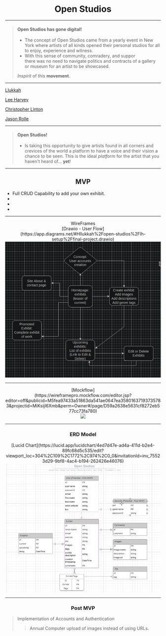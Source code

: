 # <h1><b><div align="center">Open Studios</div></b></h1>

---
  
> #### Open Studios has gone digital!
>
> - The concept of Open Studios came from a yearly event in New York where artists of all kinds opened their personal studios for all to enjoy, experience and witness. 
> - With this sense of community, comradery, and suppor <br> 
    there was no need to navigate politics and contracts of a gallery or museum for an artist to be showcased.
>  
>*Inspirit* of this **movement**.

---


  [Llukkah](https://www.github.com/llukkah)
  
  [Lee Harvey](https://github.com/VirtDev337)
  
  [Christopher Linton](https://github.com/Kwyjib0)
  
  [Jason Rolle](https://github.com/JasonRolle1990)

  
 ---
  
> #### Open Studios!
>
> - Is taking this opportunity to give artists found in all corners and crevices of the world a platform to have a voice and their vision a chance to be seen.
> This is the ideal *platform* for the artist that you haven't heard of... **yet**!
>
>
---
  
 ## <div align="center">MVP</div>

- Full CRUD Capability to add your own exhibit.
- 
- 
- 

---

<div align="center">WireFrames</div>

<div align="center">[Drawio - User Flow]</div>
  
<div align="center">(https://app.diagrams.net/#Hllukkah%2Fopen-studios%2Flh-setup%2Ffinal-project.drawio)</div>

<div align="center"><img src="Site-Flow.png"/></div>

---

<div align="center">[Mockflow]</div>
  
<div align="center">(https://wireframepro.mockflow.com/editor.jsp?editor=off&publicid=M5fea97433a51863da541ae0647ea35801637193735783&projectid=MiKsijI6Xmb&perm=Owner#/page/D59a2638e5631cf8272eb577cc73fa780)</div>

<div align="center"><img src="mockflow.png"/></div>

---

<div align="center"><h3> ERD Model </h3></div>

<div align="center">[Lucid Chart](https://lucid.app/lucidchart/4ed7d47e-ad4a-411d-b2e4-89fc68d5c535/edit?viewport_loc=304%2C109%2C1772%2C974%2C0_0&invitationId=inv_75523d29-9bf8-4ac4-b194-262426e46076)</div>

<div align="center"><img src="ERD-Flow.png"/></div>
  
--- 
  
<div align="center"><h3> Post MVP </h3></div>
  
>Implementation of Accounts and Authentication
>
>>Annual Computer upload of images instead of using URLs.
